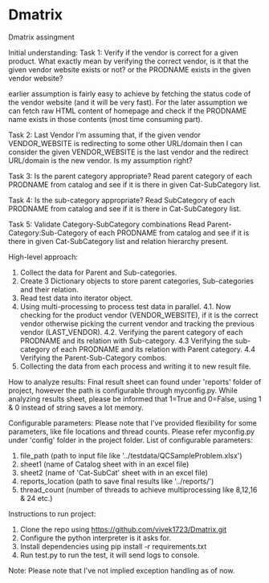 # Dmatrix
Dmatrix assingment

Initial understanding:
Task 1: Verify if the vendor is correct for a given product.
What exactly mean by verifying the correct vendor, is it that the given vendor website exists or not? or the PRODNAME exists in the given vendor website?

earlier assumption is fairly easy to achieve by fetching the status code of the vendor website (and it will be very fast). For the later assumption we can fetch raw HTML content of homepage and check if the PRODNAME name exists in those contents (most time consuming part).

Task 2: Last Vendor
I'm assuming that, if the given vendor VENDOR_WEBSITE is redirecting to some other URL/domain then I can consider the given VENDOR_WEBSITE is the last vendor and the redirect URL/domain is the new vendor. Is my assumption right?

Task 3: Is the parent category appropriate?
Read parent category of each PRODNAME from catalog and see if it is there in given Cat-SubCategory list.

Task 4: Is the sub-category appropriate?
Read SubCategory of each PRODNAME from catalog and see if it is there in Cat-SubCategory list.

Task 5: Validate Category-SubCategory combinations
Read Parent-Category:Sub-Category of each PRODNAME from catalog and see if it is there in given Cat-SubCategory list and relation hierarchy present.

High-level approach:
1. Collect the data for Parent and Sub-categories.
2. Create 3 Dictionary objects to store parent categories, Sub-categories and their relation.
3. Read test data into iterator object.
4. Using multi-processing to process test data in parallel.
	4.1. Now checking for the product vendor (VENDOR_WEBSITE), if it is the correct vendor otherwise picking the current vendor and tracking the previous vendor (LAST_VENDOR).
	4.2. Verifying the parent category of each PRODNAME and its relation with Sub-category.
	4.3 Verifying the sub-category of each PRODNAME and its relation with Parent category.
	4.4 Verifying the Parent-Sub-Category combos.
5. Collecting the data from each process and writing it to new result file.

How to analyze results:
Final result sheet can found under 'reports' folder of project, however the path is configurable through myconfig.py. While analyzing results sheet, please be informed that 1=True and 0=False, using 1 & 0 instead of string saves a lot memory.

Configurable parameters:
Please note that I've provided flexibility for some parameters, like file locations and thread counts. Please refer myconfig.py under 'config' folder in the project folder.
List of configurable parameters:
1. file_path (path to input file like '../testdata/QCSampleProblem.xlsx')
2. sheet1 (name of Catalog sheet with in an excel file)
3. sheet2 (name of 'Cat-SubCat' sheet with in an excel file)
4. reports_location (path to save final results like '../reports/')
5. thread_count (number of threads to achieve multiprocessing like 8,12,16 & 24 etc.)

Instructions to run project:
1. Clone the repo using https://github.com/vivek1723/Dmatrix.git
2. Configure the python interpreter is it asks for.
3. Install dependencies using pip install -r requirements.txt
4. Run test.py to run the test, it will send logs to console.

Note: Please note that I've not implied exception handling as of now.
